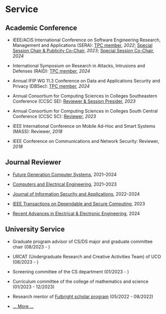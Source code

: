 # Service

##  <b> Academic Conference </b>

-  IEEE/ACIS International Conference on Software Engineering Research, Management and Applications (SERA): <a href="http://acisinternational.org/conferences/sera-2022/">TPC member</a>, *2022*; <a href="http://acisinternational.org/conferences/sera-2023/">Special Session Chair & Publicity Co-Chair</a>, *2023*; <a href="http://acisinternational.org/conferences/sera-2024/">Special Session Co-Chair</a>, *2024*

- International Symposium on Research in Attacks, Intrusions and Defenses (RAID): <a href="https://raid2024.github.io/">TPC member</a>, *2024*

- Annual IFIP WG 11.3 Conference on Data and Applications Security and Privacy (DBSec): <a href="https://dbsec2024.github.io/">TPC member</a>, *2024*

- Annual Consortium for Computing Sciences in Colleges Southeastern Conference (CCSC SE): <a href="http://www.ccscse.org/conference.php?year=37th">Reviewer & Session Presider</a>, *2023*

- Annual Consortium for Computing Sciences in Colleges South Central Conference (CCSC SC): <a href="https://www.ccsc.org/southcentral/">Reviewer</a>, *2023*

- IEEE International Conference on Mobile Ad-Hoc and Smart Systems (MASS): Reviewer, *2018*

- IEEE Conference on Communications and Network Security: Reviewer, *2018*

##  <b> Journal Reviewer </b>

- <a href="https://www.sciencedirect.com/journal/future-generation-computer-systems">Future Generation Computer Systems</a>, 2021–2024

- <a href="https://www.sciencedirect.com/journal/computers-and-electrical-engineering">Computers and Electrical Engineering</a>, 2021–2023

- <a href="https://www.sciencedirect.com/journal/journal-of-information-security-and-applications">Journal of Information Security and Applications</a>, 2022–2024

- <a href="https://www.computer.org/csdl/journal/tq">IEEE Transactions on Dependable and Secure Computing</a>, 2023

- <a href="https://benthamscience.com/journals/recent-advances-in-electrical-and-electronic-engineering">Recent Advances in Electrical & Electronic Engineering</a>, 2024



## <b> University Service </b>

- Graduate program advisor of CS/DS major and graduate committee chair (08/2023 - )

- URCAT (Undergraduate Research and Creative Activities Team) of UCO (08/2023 - )

- Screening committee of the CS department (01/2023 - )

- Curriculum committee of the college of mathematics and science (01/2023 - 12/2023)

- Research mentor of <a href="https://fulbrightscholars.org/">Fulbright scholar program</a> (05/2022 - 08/2022)

- <a href="/service/">... More ...</a>
